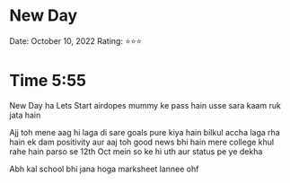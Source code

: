# New Day

Date: October 10, 2022
Rating: ⭐⭐⭐

# Time 5:55

New Day ha Lets Start airdopes mummy ke pass hain usse sara kaam ruk jata hain

Ajj toh mene aag hi laga di sare goals pure kiya hain bilkul accha laga rha hain ek dam positivity aur aaj toh good news bhi hain mere college khul rahe hain parso se 12th Oct mein so ke hi uth aur status pe ye dekha

Abh kal school bhi jana hoga marksheet lannee ohf